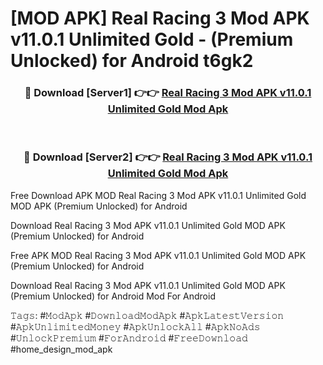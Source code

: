 # [MOD APK] Real Racing 3 Mod APK v11.0.1 Unlimited Gold - (Premium Unlocked) for Android t6gk2



<div align="center">
<h3>🔴 Download [Server1] 👉👉 <a href="https://momento.my/?title=Real_Racing_3_Mod_APK_v11.0.1_Unlimited_Gold">Real Racing 3 Mod APK v11.0.1 Unlimited Gold Mod Apk</a></h3><br>

<h3>🔴 Download [Server2] 👉👉 <a href="https://momento.my/?title=Real_Racing_3_Mod_APK_v11.0.1_Unlimited_Gold">Real Racing 3 Mod APK v11.0.1 Unlimited Gold Mod Apk</a></h3>
</div>



Free Download APK MOD Real Racing 3 Mod APK v11.0.1 Unlimited Gold MOD APK (Premium Unlocked) for Android

Download Real Racing 3 Mod APK v11.0.1 Unlimited Gold MOD APK (Premium Unlocked) for Android

Free APK MOD Real Racing 3 Mod APK v11.0.1 Unlimited Gold MOD APK (Premium Unlocked) for Android

Download Real Racing 3 Mod APK v11.0.1 Unlimited Gold MOD APK (Premium Unlocked) for Android Mod For Android

𝚃𝚊𝚐𝚜: #𝙼𝚘𝚍𝙰𝚙𝚔 #𝙳𝚘𝚠𝚗𝚕𝚘𝚊𝚍𝙼𝚘𝚍𝙰𝚙𝚔 #𝙰𝚙𝚔𝙻𝚊𝚝𝚎𝚜𝚝𝚅𝚎𝚛𝚜𝚒𝚘𝚗 #𝙰𝚙𝚔𝚄𝚗𝚕𝚒𝚖𝚒𝚝𝚎𝚍𝙼𝚘𝚗𝚎𝚢 #𝙰𝚙𝚔𝚄𝚗𝚕𝚘𝚌𝚔𝙰𝚕𝚕 #𝙰𝚙𝚔𝙽𝚘𝙰𝚍𝚜 #𝚄𝚗𝚕𝚘𝚌𝚔𝙿𝚛𝚎𝚖𝚒𝚞𝚖 #𝙵𝚘𝚛𝙰𝚗𝚍𝚛𝚘𝚒𝚍 #𝙵𝚛𝚎𝚎𝙳𝚘𝚠𝚗𝚕𝚘𝚊𝚍 #home_design_mod_apk
